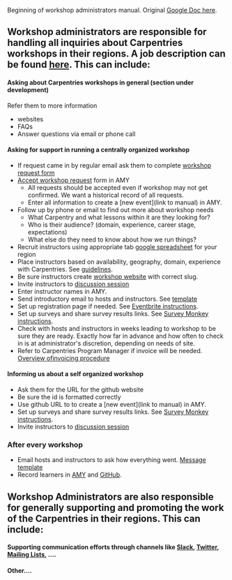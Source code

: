 Beginning of workshop administrators manual.  Original [Google Doc here](https://docs.google.com/document/d/1TY_AeJFzAe2UCNFTOu9hK3jfOqq3mD-x1RAYCkohDtQ/edit).

## Workshop administrators are responsible for handling all inquiries about Carpentries workshops in their regions. A job description can be found [here](#). This can include:

#### Asking about Carpentries workshops in general (section under development)
Refer them to more information
* websites
* FAQs
* Answer questions via email or phone call

#### Asking for support in running a centrally organized workshop
* If request came in by regular email ask them to complete [workshop request form](#) 
* [Accept workshop request](#) form in AMY
    * All requests should be accepted even if workshop may not get confirmed.  We want a historical record of all requests.
    * Enter all information to create a [new event](link to manual) in AMY.
* Follow up by phone or email to find out more about workshop needs
    * What Carpentry and what lessons within it are they looking for?
    * Who is their audience? (domain, experience, career stage, expectations)
    * What else do they need to know about how we run things?
* Recruit instructors using appropriate tab [google spreadsheet](#) for your region
* Place instructors based on availability, geography, domain, experience with Carpentries. See [guidelines](#).
* Be sure instructors create [workshop website](#) with correct slug.
* Invite instructors to [discussion session](#)
* Enter instructor names in AMY.
* Send introductory email to hosts and instructors.  See [template](#)
* Set up registration page if needed.  See [Eventbrite instructions](#).
* Set up surveys and share survey results links.  See [Survey Monkey instructions](#).
* Check with hosts and instructors in weeks leading to workshop to be sure they are ready. Exactly how far in advance and how often to check in is at administrator's discretion, depending on needs of site.
* Refer to Carpentries Program Manager if invoice will be needed. [Overview ofinvoicing procedure](#)

#### Informing us about a self organized workshop
* Ask them for the URL for the github website 
* Be sure the id is formatted correctly
* Use github URL to to create a [new event](link to manual) in AMY.
* Set up surveys and share survey results links.  See [Survey Monkey instructions](#).
* Invite instructors to [discussion session](#)

### After every workshop
* Email hosts and instructors to ask how everything went. [Message template](#)
* Record learners in [AMY](#) and [GitHub](#).

## Workshop Administrators are also responsible for generally supporting and promoting the work of the Carpentries in their regions.  This can include:

#### Supporting communication efforts through channels like [Slack](#), [Twitter](#), [Mailing Lists](#), ....
#### Other....











